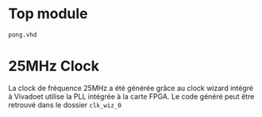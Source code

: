 # Top module
`pong.vhd`
# 25MHz Clock
La clock de fréquence 25MHz a été générée grâce au clock wizard intégré à Vivadoet utilise la PLL intégrée à la carte FPGA. Le code généré peut être retrouvé dans le dossier `clk_wiz_0`
